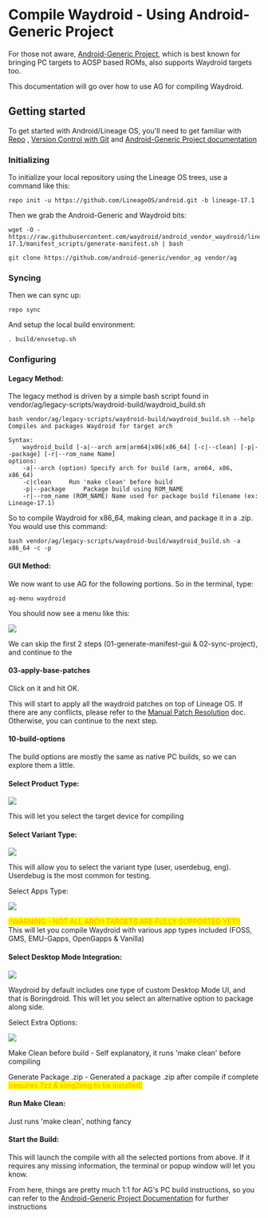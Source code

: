 # Compile Waydroid - Using Android-Generic Project

For those not aware, [Android-Generic Project](https://android-generic.github.io), which is best known for bringing PC targets to AOSP based ROMs, also supports Waydroid targets too.&#x20;

This documentation will go over how to use AG for compiling Waydroid.&#x20;

## Getting started

To get started with Android/Lineage OS, you'll need to get familiar with [Repo](https://source.android.com/source/using-repo.html) , [Version Control with Git](https://source.android.com/source/version-control.html) and [Android-Generic Project documentation](https://android-generic-project.gitbook.io/documentation/android-generic-project-getting-started)

### Initializing

To initialize your local repository using the Lineage OS trees, use a command like this:

```
repo init -u https://github.com/LineageOS/android.git -b lineage-17.1
```

Then we grab the Android-Generic and Waydroid bits:

```
wget -O - https://raw.githubusercontent.com/waydroid/android_vendor_waydroid/lineage-17.1/manifest_scripts/generate-manifest.sh | bash
```

```
git clone https://github.com/android-generic/vendor_ag vendor/ag
```

### Syncing

Then we can sync up:

```
repo sync
```

And setup the local build environment:

```
. build/envsetup.sh
```

### Configuring

#### Legacy Method:

The legacy method is driven by a simple bash script found in vendor/ag/legacy-scripts/waydroid-build/waydroid\_build.sh

```
bash vendor/ag/legacy-scripts/waydroid-build/waydroid_build.sh --help
Compiles and packages Waydroid for target arch

Syntax: 
	waydroid_build [-a|--arch arm|arm64|x86|x86_64] [-c|--clean] [-p|--package] [-r|--rom_name Name]
options:
	-a|--arch (option) Specify arch for build (arm, arm64, x86, x86_64)
	-c|clean     Run 'make clean' before build
	-p|--package     Package build using ROM_NAME
	-r|--rom_name (ROM_NAME) Name used for package build filename (ex: Lineage-17.1)
```

So to compile Waydroid for x86\_64, making clean, and package it in a .zip. You would use this command:

```
bash vendor/ag/legacy-scripts/waydroid-build/waydroid_build.sh -a x86_64 -c -p
```

#### GUI Method:

We now want to use AG for the following portions. So in the terminal, type:

```
ag-menu waydroid
```

You should now see a menu like this:

![](<../.gitbook/assets/image (1).png>)

We can skip the first 2 steps (01-generate-manifest-gui & 02-sync-project), and continue to the&#x20;

#### 03-apply-base-patches

Click on it and hit OK.&#x20;

This will start to apply all the waydroid patches on top of Lineage OS. If there are any conflicts, please refer to the [Manual Patch Resolution](manual-patch-resolution.md) doc. Otherwise, you can continue to the next step.&#x20;

#### 10-build-options

The build options are mostly the same as native PC builds, so we can explore them a little.&#x20;

#### Select Product Type:

![](<../.gitbook/assets/image (4).png>)

This will let you select the target device for compiling

#### Select Variant Type:

![](<../.gitbook/assets/image (3).png>)

This will allow you to select the variant type (user, userdebug, eng). Userdebug is the most common for testing.&#x20;

Select Apps Type:

![](<../.gitbook/assets/image (2).png>)

<mark style="color:orange;">!!WARNING - NOT ALL ARCH TARGETS ARE FULLY SUPPORTED YET!!</mark>\
This will let you compile Waydroid with various app types included (FOSS, GMS, EMU-Gapps, OpenGapps & Vanilla)&#x20;

#### Select Desktop Mode Integration:

![](../.gitbook/assets/image.png)

Waydroid by default includes one type of custom Desktop Mode UI, and that is Boringdroid. This will let you select an alternative option to package along side.&#x20;

Select Extra Options:

![](<../.gitbook/assets/image (6).png>)

Make Clean before build - Self explanatory, it runs 'make clean' before compiling

Generate Package .zip - Generated a package .zip after compile if complete <mark style="color:orange;">(requires 7zz & simg2img to be installed)</mark>&#x20;

#### Run Make Clean:

Just runs 'make clean', nothing fancy

#### Start the Build:

This will launch the compile with all the selected portions from above. If it requires any missing information, the terminal or popup window will let you know.&#x20;

From here, things are pretty much 1:1 for AG's PC build instructions, so you can refer to the [Android-Generic Project Documentation](https://android-generic-project.gitbook.io/documentation/android-generic-project-getting-started) for further instructions
